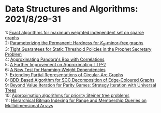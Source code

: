 # Data Structures and Algorithms: 2021/8/29-31  
1: [Exact algorithms for maximum weighted independent set on sparse graphs](https://doi.org/10.48550/arXiv.2108.12840)  
2: [Parameterizing the Permanent: Hardness for $K_8$-minor-free graphs](https://doi.org/10.48550/arXiv.2108.12879)  
3: [Tight Guarantees for Static Threshold Policies in the Prophet Secretary  Problem](https://doi.org/10.48550/arXiv.2108.12893)  
4: [Approximating Pandora's Box with Correlations](https://doi.org/10.48550/arXiv.2108.12976)  
5: [A Further Improvement on Approximating TTP-2](https://doi.org/10.48550/arXiv.2108.13060)  
6: [A New Test for Hamming-Weight Dependencies](https://doi.org/10.48550/arXiv.2108.13061)  
7: [Extending Partial Representations of Circular-Arc Graphs](https://doi.org/10.48550/arXiv.2108.13076)  
8: [BDD-Based Algorithm for SCC Decomposition of Edge-Coloured Graphs](https://doi.org/10.48550/arXiv.2108.13113)  
9: [Beyond Value Iteration for Parity Games: Strategy Iteration with Universal Trees](https://doi.org/10.48550/arXiv.2108.13338)  
10: [Approximation algorithms for priority Steiner tree problems](https://doi.org/10.48550/arXiv.2108.13544)  
11: [Hierarchical Bitmap Indexing for Range and Membership Queries on  Multidimensional Arrays](https://doi.org/10.48550/arXiv.2108.13735)  